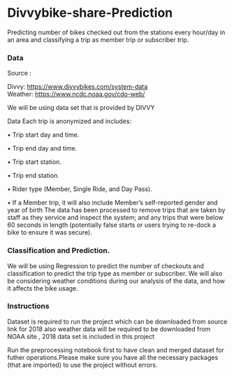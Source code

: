 # Divvybike-share-Prediction

Predicting number of bikes checked out from the stations every hour/day in an area and classifying a trip as member trip or subscriber trip.

### Data 

Source :

Divvy: https://www.divvybikes.com/system-data   
Weather:     https://www.ncdc.noaa.gov/cdo-web/      

We will be using data set that is provided by DIVVY

Data Each trip is anonymized and includes: 

• Trip start day and time.

• Trip end day and time.

• Trip start station.

• Trip end station.

• Rider type (Member, Single Ride, and Day Pass).

• If a Member trip, it will also include Member’s self-reported gender and year of birth The data has been processed to remove trips that are taken by staff as they service and inspect the system; and any trips that were below 60 seconds in length (potentially false starts or users trying to re-dock a bike to ensure it was secure).


### Classification and Prediction.

We will be using Regression to predict the number of checkouts and classification to predict the trip type as member or subscriber.
We will also be considering weather conditions during our analysis of the data, and how it affects the bike usage.

### Instructions

Dataset is required to run the project which can be downloaded from source link for 2018 also weather data will be required to be downloaded from NOAA site , 2018 data set is included in this project

Run the preprocessing notebook first to have clean and merged dataset for futher operations.Please make sure you 
have all the necessary packages (that are imported) to use the project without errors.

